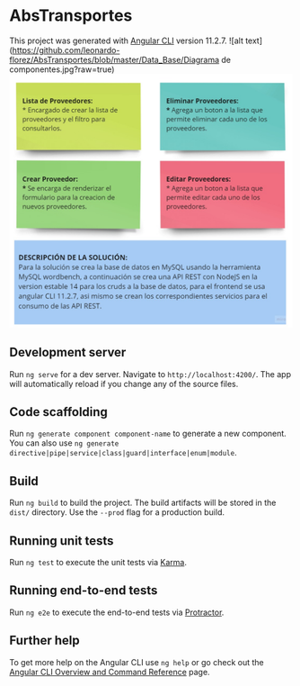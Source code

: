 # AbsTransportes

This project was generated with [Angular CLI](https://github.com/angular/angular-cli) version 11.2.7.
![alt text](https://github.com/leonardo-florez/AbsTransportes/blob/master/Data_Base/Diagrama de componentes.jpg?raw=true)
![alt text](https://github.com/leonardo-florez/AbsTransportes/blob/master/Data_Base/Descripcion.jpg?raw=true)


## Development server

Run `ng serve` for a dev server. Navigate to `http://localhost:4200/`. The app will automatically reload if you change any of the source files.

## Code scaffolding

Run `ng generate component component-name` to generate a new component. You can also use `ng generate directive|pipe|service|class|guard|interface|enum|module`.

## Build

Run `ng build` to build the project. The build artifacts will be stored in the `dist/` directory. Use the `--prod` flag for a production build.

## Running unit tests

Run `ng test` to execute the unit tests via [Karma](https://karma-runner.github.io).

## Running end-to-end tests

Run `ng e2e` to execute the end-to-end tests via [Protractor](http://www.protractortest.org/).

## Further help

To get more help on the Angular CLI use `ng help` or go check out the [Angular CLI Overview and Command Reference](https://angular.io/cli) page.
